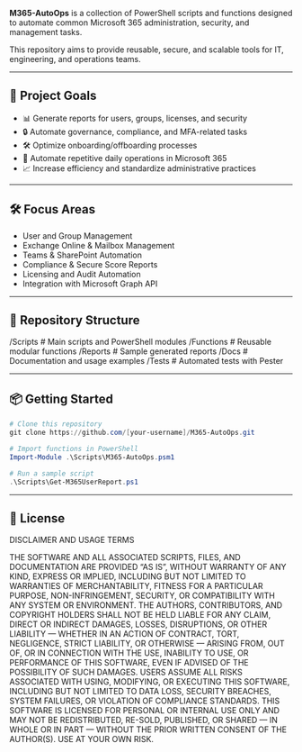 **M365-AutoOps** is a collection of PowerShell scripts and functions designed to automate common Microsoft 365 administration, security, and management tasks.

This repository aims to provide reusable, secure, and scalable tools for IT, engineering, and operations teams.

---

## 🎯 Project Goals
- 📊 Generate reports for users, groups, licenses, and security
- 🔒 Automate governance, compliance, and MFA-related tasks
- 🛠️ Optimize onboarding/offboarding processes
- 🔄 Automate repetitive daily operations in Microsoft 365
- 📈 Increase efficiency and standardize administrative practices

---

## 🛠️ Focus Areas
- User and Group Management
- Exchange Online & Mailbox Management
- Teams & SharePoint Automation
- Compliance & Secure Score Reports
- Licensing and Audit Automation
- Integration with Microsoft Graph API

---

## 📁 Repository Structure
/Scripts          # Main scripts and PowerShell modules
/Functions        # Reusable modular functions
/Reports          # Sample generated reports
/Docs             # Documentation and usage examples
/Tests            # Automated tests with Pester

---

## 📦 Getting Started
```powershell
# Clone this repository
git clone https://github.com/[your-username]/M365-AutoOps.git

# Import functions in PowerShell
Import-Module .\Scripts\M365-AutoOps.psm1

# Run a sample script
.\Scripts\Get-M365UserReport.ps1
```

---

## 📄 License

DISCLAIMER AND USAGE TERMS

THE SOFTWARE AND ALL ASSOCIATED SCRIPTS, FILES, AND DOCUMENTATION ARE PROVIDED “AS IS”, WITHOUT WARRANTY OF ANY KIND, EXPRESS OR IMPLIED, INCLUDING BUT NOT LIMITED TO WARRANTIES OF MERCHANTABILITY, FITNESS FOR A PARTICULAR PURPOSE, NON-INFRINGEMENT, SECURITY, OR COMPATIBILITY WITH ANY SYSTEM OR ENVIRONMENT.
THE AUTHORS, CONTRIBUTORS, AND COPYRIGHT HOLDERS SHALL NOT BE HELD LIABLE FOR ANY CLAIM, DIRECT OR INDIRECT DAMAGES, LOSSES, DISRUPTIONS, OR OTHER LIABILITY — WHETHER IN AN ACTION OF CONTRACT, TORT, NEGLIGENCE, STRICT LIABILITY, OR OTHERWISE — ARISING FROM, OUT OF, OR IN CONNECTION WITH THE USE, INABILITY TO USE, OR PERFORMANCE OF THIS SOFTWARE, EVEN IF ADVISED OF THE POSSIBILITY OF SUCH DAMAGES.
USERS ASSUME ALL RISKS ASSOCIATED WITH USING, MODIFYING, OR EXECUTING THIS SOFTWARE, INCLUDING BUT NOT LIMITED TO DATA LOSS, SECURITY BREACHES, SYSTEM FAILURES, OR VIOLATION OF COMPLIANCE STANDARDS.
THIS SOFTWARE IS LICENSED FOR PERSONAL OR INTERNAL USE ONLY AND MAY NOT BE REDISTRIBUTED, RE-SOLD, PUBLISHED, OR SHARED — IN WHOLE OR IN PART — WITHOUT THE PRIOR WRITTEN CONSENT OF THE AUTHOR(S).
USE AT YOUR OWN RISK.
